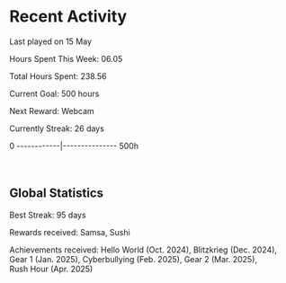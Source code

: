 # Recent Activity
Last played on 15 May  

Hours Spent This Week: 06.05  

Total Hours Spent: 238.56  

Current Goal: 500 hours  

Next Reward: Webcam

Currently Streak: 26 days 

0 ------------|--------------- 500h  
<br><br>

## Global Statistics
Best Streak: 95 days

Rewards received: Samsa, Sushi

Achievements received: Hello World (Oct. 2024), Blitzkrieg (Dec. 2024), Gear 1 (Jan. 2025), Cyberbullying (Feb. 2025), Gear 2 (Mar. 2025),  
Rush Hour (Apr. 2025)
